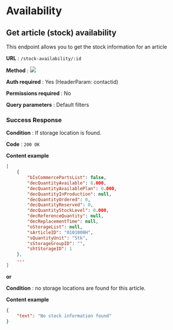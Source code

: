# Availability

## Get article (stock) availability

This endpoint allows you to get the stock information for an article

**URL** : `/stock-availability/:id`

**Method** : <img src="https://img.shields.io/badge/GET%20-%23323330.svg?&style=flat&color=green"/>

**Auth required** : Yes (HeaderParam: contactid)

**Permissions required** : No

**Query parameters** : Default filters

### Success Response

**Condition** : If storage location is found.

**Code** : `200 OK`

**Content example**

```json
[
    {
        "bIsCommercePartsList": false,
        "decQuantityAvailable": 0.000,
        "decQuantityAvailablePlan": 0.000,
        "decQuantityInProduction": null,
        "decQuantityOrdered": 0,
        "decQuantityReserved": 0,
        "decQuantityStockLevel": 0.000,
        "decReferenceQuantity": null,
        "decReplacementTime": null,
        "oStorageList": null,
        "sArticleID": "0101008H",
        "sQuantityUnit": "Stk",
        "sStorageGroupID": "",
        "shtStorageID": 1
    },
    ...
]
```

**or**

**Condition** : no storage locations are found for this article.

**Content example**

```json
{
    "text": "No stock information found"
}
```